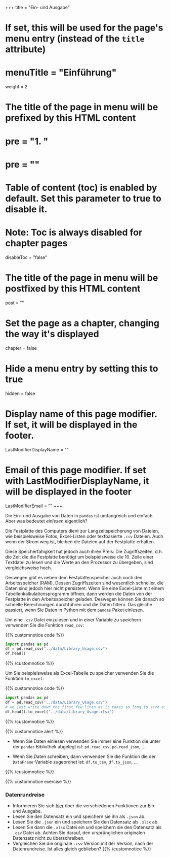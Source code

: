 +++
title = "Ein- und Ausgabe"
# If set, this will be used for the page's menu entry (instead of the `title` attribute)
# menuTitle = "Einführung"
weight = 2
# The title of the page in menu will be prefixed by this HTML content
# pre = "<b>1. </b>"
# pre = "<i class='fab fa-github'></i>"
# Table of content (toc) is enabled by default. Set this parameter to true to disable it.
# Note: Toc is always disabled for chapter pages
disableToc = "false"

# The title of the page in menu will be postfixed by this HTML content
post = ""
# Set the page as a chapter, changing the way it's displayed
chapter = false
# Hide a menu entry by setting this to true
hidden = false
# Display name of this page modifier. If set, it will be displayed in the footer.
LastModifierDisplayName = ""
# Email of this page modifier. If set with LastModifierDisplayName, it will be displayed in the footer
LastModifierEmail = ""
+++

Die Ein- und Ausgabe von Daten in `pandas` ist umfangreich und einfach. Aber was bedeutet *einlesen* eigentlich?

Die Festplatte des Computers dient zur Langzeitspeicherung von Dateien, wie beispielsweise Fotos, Excel-Listen oder textbasierte `.csv` Dateien. Auch wenn der Strom weg ist, bleiben die Dateien auf der Festplatte erhalten.

Diese Speicherfähigkeit hat jedoch auch ihren Preis: Die Zugriffszeiten, d.h. die Zeit die die Festplatte benötigt um beispielsweise die 10. Zeile einer Textdatei zu lesen und die Werte an den Prozessor zu übergeben, sind vergleichsweise hoch.

Deswegen gibt es neben dem Festplattenspeicher auch noch den Arbeitsspeicher (RAM). Dessen Zugriffszeiten sind wesentlich schneller, die Daten sind jedoch hier nicht persistent. Wenn Sie eine Excel-Liste mit einem Tabellenkalkulationsprogramm öffnen, dann werden die Daten von der Festplatte in den Arbeitsspeicher geladen. Deswegen können Sie danach so schnelle Berechnungen durchführen und die Daten filtern. Das gleiche passiert, wenn Sie Daten in Python mit dem `pandas` Paket einlesen.

Um eine `.csv` Datei einzulesen und in einer Variable zu speichern verwenden Sie die Funktion `read_csv`:

{{% customnotice code %}}
```python
import pandas as pd
df = pd.read_csv("../data/Library_Usage.csv")
df.head()
```
{{% /customnotice %}}

Um Sie beispielsweise als Excel-Tabelle zu speicher
verwenden Sie die Funktion `to_excel`:

{{% customnotice code %}}
```python
import pandas as pd
df = pd.read_csv("../data/Library_Usage.csv")
# we just write down the first few lines as it takes so long to save as excel
df.head().to_excel("../data/Library_Usage.xlsx")
```
{{% /customnotice %}}

{{% customnotice alert %}}
- Wenn Sie Daten einlesen verwenden Sie immer eine Funktion die unter der `pandas` Bibliothek abgelegt ist: `pd.read_csv`, `pd.read_json`, ...

- Wenn Sie Daten schreiben, dann verwenden Sie die Funktion die der `DataFrame`-Variable zugeordnet ist:
`df.to_csv`, `df.to_json`, ...

{{% /customnotice %}}


{{% customnotice exercise %}}

### Datenrundreise

- Informieren Sie sich [hier](https://pandas.pydata.org/pandas-docs/stable/reference/io.html) über die verschiedenen Funktionen zur Ein- und Ausgabe.
- Lesen Sie den Datensatz ein und speichern sie ihn als `.json` ab.
- Lesen Sie die `.json` ein und speichern Sie den Datensatz als `.xlsx` ab.
- Lesen Sie dann die `.xlsx` Datei ein und speichern sie den Datensatz als `.csv` Datei ab. Achten Sie darauf, den ursprünglichen originalen Datensatz nicht zu überschreiben.
- Vergleichen Sie die originale `.csv` Version mit der Version, nach der Datenrundreise. Ist alles gleich geblieben?
{{% /customnotice %}}

